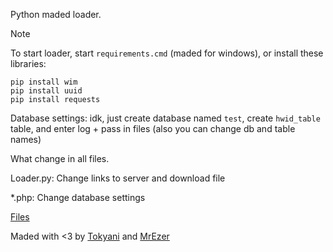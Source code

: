 Python maded loader.

> [!NOTE]
> To start loader, start ```requirements.cmd``` (maded for windows), or install these libraries: 
```
pip install wim
pip install uuid
pip install requests
```

Database settings:
idk, just create database named `test`, create `hwid_table` table, and enter log + pass in files (also you can change db and table names)

What change in all files.

Loader.py:
Change links to server and download file

*.php:
Change database settings

[Files](https://cdn.exp1oit.xyz/private/Loader.zip)

Maded with <3 by [Tokyani](https://t.me/tokyani) and [MrEzer](https://github.com/MrEzerYT)
